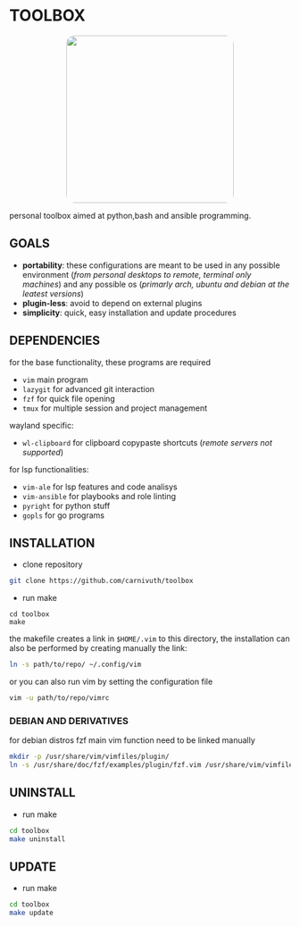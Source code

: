 # TOOLBOX

<p align="center">
    <img   style="border-radius: 5%;" src="https://cdn.dribbble.com/users/795597/screenshots/3623896/media/a4211dcb3612530d8d91db5aede9520e.gif" width="300" />
</p>

personal toolbox aimed at python,bash and ansible programming.

## GOALS

- **portability**: these configurations are meant to be used in any possible environment (*from personal desktops to remote, terminal only machines*)  and any possible os (*primarly arch, ubuntu and debian at the leatest versions*)
- **plugin-less**: avoid to depend on external plugins
- **simplicity**: quick, easy installation and update procedures

## DEPENDENCIES

for the base functionality, these programs are required

- `vim` main program
- `lazygit` for advanced git interaction
- `fzf` for quick file opening
- `tmux` for multiple session and project management

wayland specific:

- `wl-clipboard` for clipboard copypaste shortcuts (*remote servers not supported*)

for lsp functionalities:

- `vim-ale` for lsp features and code analisys
- `vim-ansible` for playbooks and role linting
- `pyright` for python stuff
- `gopls` for go programs


## INSTALLATION

- clone repository

```bash
git clone https://github.com/carnivuth/toolbox
```

- run make

```
cd toolbox
make
```

the makefile creates a link in `$HOME/.vim` to this directory, the installation can also be performed by creating manually the link:

```bash
ln -s path/to/repo/ ~/.config/vim
```

or you can also run vim by setting the configuration file

```bash
vim -u path/to/repo/vimrc
```

### DEBIAN AND DERIVATIVES

for debian distros fzf main vim function need to be linked manually

```bash
mkdir -p /usr/share/vim/vimfiles/plugin/
ln -s /usr/share/doc/fzf/examples/plugin/fzf.vim /usr/share/vim/vimfiles/plugin/
```

## UNINSTALL

- run make

```bash
cd toolbox
make uninstall
```

## UPDATE

- run make

```bash
cd toolbox
make update
```
